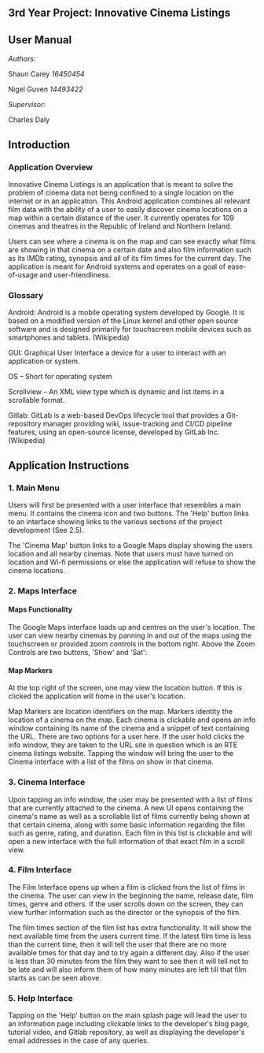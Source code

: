 ## 3rd Year Project: Innovative Cinema Listings

## User Manual



_Authors:_

Shaun Carey _16450454_

Nigel Guven _14493422_

_Supervisor:_

Charles Daly

## **Introduction**


### Application Overview

Innovative Cinema Listings is an application that is meant to solve the problem of cinema data not being confined to a single location on the internet or in an application. This Android application combines all relevant film data with the ability of a user to easily discover cinema locations on a map within a certain distance of the user. It currently operates for 109 cinemas and theatres in the Republic of Ireland and Northern Ireland.

Users can see where a cinema is on the map and can see exactly what films are showing in that cinema on a certain date and also film information such as its IMDb rating, synopsis and all of its film times for the current day. The application is meant for Android systems and operates on a goal of ease-of-usage and user-friendliness.

### Glossary

Android: Android is a mobile operating system developed by Google. It is based on a modified version of the Linux kernel and other open source software and is designed primarily for touchscreen mobile devices such as smartphones and tablets. (Wikipedia)

GUI: Graphical User Interface a device for a user to interact with an application or system.

OS – Short for operating system

Scrollview – An XML view type which is dynamic and list items in a scrollable format.

Gitlab: GitLab is a web-based DevOps lifecycle tool that provides a Git-repository manager providing wiki, issue-tracking and CI/CD pipeline features, using an open-source license, developed by GitLab Inc. (Wikipedia)

## **Application Instructions**

### 1. Main Menu
Users will first be presented with a user interface that resembles a main menu. It contains the cinema icon and two buttons. The &#39;Help&#39; button links to an interface showing links to the various sections of the project development (See 2.5).

The &#39;Cinema Map&#39; button links to a Google Maps display showing the users location and all nearby cinemas. Note that users must have turned on location and Wi-fi permissions or else the application will refuse to show the cinema locations.

### 2. Maps Interface

#### Maps Functionality


The Google Maps interface loads up and centres on the user&#39;s location. The user can view nearby cinemas by panning in and out of the maps using the touchscreen or provided zoom controls in the bottom right. Above the Zoom Controls are two buttons, &#39;Show&#39; and &#39;Sat&#39;:


#### Map Markers

At the top right of the screen, one may view the location button. If this is clicked the application will home in the user&#39;s location.

Map Markers are location identifiers on the map. Markers identity the location of a cinema on the map. Each cinema is clickable and opens an info window containing its name of the cinema and a snippet of text containing the URL. There are two options for a user here. If the user hold clicks the info window, they are taken to the URL site in question which is an RTE cinema listings website. Tapping the window will bring the user to the Cinema interface with a list of the films on show in that cinema.

### 3. Cinema Interface


Upon tapping an info window, the user may be presented with a list of films that are currently attached to the cinema. A new UI opens containing the cinema&#39;s name as well as a scrollable list of films currently being shown at that certain cinema, along with some basic information regarding the film such as genre, rating, and duration. Each film in this list is clickable and will open a new interface with the full information of that exact film in a scroll view.

### 4. Film Interface

The Film Interface opens up when a film is clicked from the list of films in the cinema. The user can view in the beginning the name, release date, film times, genre and others. If the user scrolls down on the screen, they can view further information such as the director or the synopsis of the film.

The film times section of the film list has extra functionality. It will show the next available time from the users current time. If the latest film time is less than the current time, then it will tell the user that there are no more available times for that day and to try again a different day. Also if the user is less than 30 minutes from the film they want to see then it will tell not to be late and will also inform them of how many minutes are left till that film starts as can be seen above.

### 5. Help Interface

Tapping on the &#39;Help&#39; button on the main splash page will lead the user to an information page including clickable links to the developer&#39;s blog page, tutorial video, and Gitlab repository, as well as displaying the developer&#39;s email addresses in the case of any queries.
